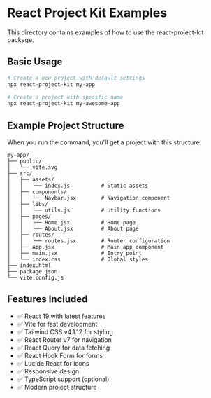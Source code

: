 # React Project Kit Examples

This directory contains examples of how to use the react-project-kit package.

## Basic Usage

```bash
# Create a new project with default settings
npx react-project-kit my-app

# Create a project with specific name
npx react-project-kit my-awesome-app
```

## Example Project Structure

When you run the command, you'll get a project with this structure:

```
my-app/
├── public/
│   └── vite.svg
├── src/
│   ├── assets/
│   │   └── index.js          # Static assets
│   ├── components/
│   │   └── Navbar.jsx        # Navigation component
│   ├── libs/
│   │   └── utils.js          # Utility functions
│   ├── pages/
│   │   ├── Home.jsx          # Home page
│   │   └── About.jsx         # About page
│   ├── routes/
│   │   └── routes.jsx        # Router configuration
│   ├── App.jsx               # Main app component
│   ├── main.jsx              # Entry point
│   └── index.css             # Global styles
├── index.html
├── package.json
└── vite.config.js
```

## Features Included

- ✅ React 19 with latest features
- ✅ Vite for fast development
- ✅ Tailwind CSS v4.1.12 for styling
- ✅ React Router v7 for navigation
- ✅ React Query for data fetching
- ✅ React Hook Form for forms
- ✅ Lucide React for icons
- ✅ Responsive design
- ✅ TypeScript support (optional)
- ✅ Modern project structure
